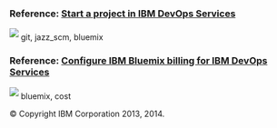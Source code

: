 ### Reference: [Start a project in IBM DevOps Services](/docs/reference/startproject) 
<img src="../all/images/tag.png"  align="bottom" style="display: inline; margin: 0px; border-style: none; margin-bottom: 5px;"> git, jazz_scm, bluemix

### Reference: [Configure IBM Bluemix billing for IBM DevOps Services](/docs/reference/billing)
<img src="../all/images/tag.png"  align="bottom" style="display: inline; margin: 0px; border-style: none; margin-bottom: 5px;"> bluemix, cost


&copy; Copyright IBM Corporation 2013, 2014.

